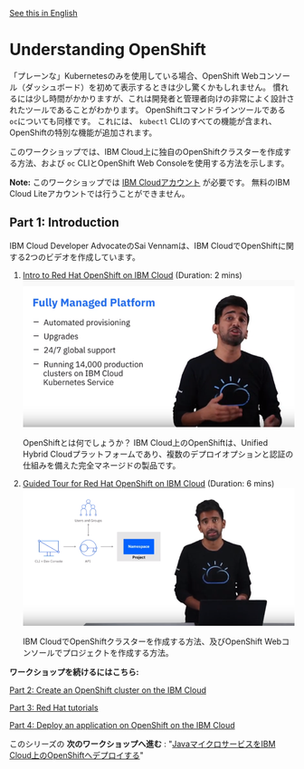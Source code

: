 [See this in English](./README.md)

# Understanding OpenShift

「プレーンな」Kubernetesのみを使用している場合、OpenShift Webコンソール（ダッシュボード）を初めて表示するときは少し驚くかもしれません。 慣れるには少し時間がかかりますが、これは開発者と管理者向けの非常によく設計されたツールであることがわかります。 OpenShiftコマンドラインツールである `oc`についても同様です。 これには、 `kubectl` CLIのすべての機能が含まれ、OpenShiftの特別な機能が追加されます。

このワークショップでは、IBM Cloud上に独自のOpenShiftクラスターを作成する方法、および `oc` CLIとOpenShift Web Consoleを使用する方法を示します。

__Note:__ このワークショップでは [IBM Cloudアカウント](https://cloud.ibm.com/registration) が必要です。 無料のIBM Cloud Liteアカウントでは行うことができません。

## Part 1: Introduction

IBM Cloud Developer AdvocateのSai Vennamは、IBM CloudでOpenShiftに関する2つのビデオを作成しています。

1. <a href="https://www.youtube.com/watch?v=hdwDMsDF9J8" target="blank">Intro to Red Hat OpenShift on IBM Cloud</a> (Duration: 2 mins)
[![Video 1](images/video1.png)](https://www.youtube.com/watch?v=hdwDMsDF9J8)

   OpenShiftとは何でしょうか？ IBM Cloud上のOpenShiftは、Unified Hybrid Cloudプラットフォームであり、複数のデプロイオプションと認証の仕組みを備えた完全マネージドの製品です。

2. <a href="https://www.youtube.com/watch?v=l4Vrj7mkxhQ" target="blank">Guided Tour for Red Hat OpenShift on IBM Cloud</a> (Duration: 6 mins) 
[![Video 2](images/video2.png)](https://www.youtube.com/watch?v=l4Vrj7mkxhQ)

   IBM CloudでOpenShiftクラスターを作成する方法、及びOpenShift Webコンソールでプロジェクトを作成する方法。


__ワークショップを続けるにはこちら:__

[Part 2: Create an OpenShift cluster on the IBM Cloud](https://github.com/nheidloff/openshift-on-ibm-cloud-workshops/blob/master/1-understanding-openshift/Part2-ja.md#part-2-create-an-openshift-cluster-on-the-ibm-cloud)

[Part 3: Red Hat tutorials](https://github.com/nheidloff/openshift-on-ibm-cloud-workshops/blob/master/1-understanding-openshift/Part3.md#part-3-red-hat-tutorials)

[Part 4: Deploy an application on OpenShift on the IBM Cloud](https://github.com/nheidloff/openshift-on-ibm-cloud-workshops/blob/master/1-understanding-openshift/Part4.md#part-4-deploy-an-application-on-openshift-on-the-ibm-cloud)

このシリーズの __次のワークショップへ進む__ : "[JavaマイクロサービスをIBM Cloud上のOpenShiftへデプロイする](https://github.com/nheidloff/openshift-on-ibm-cloud-workshops/tree/master/2-deploying-to-openshift#deploying-java-microservices-to-openshift-on-ibm-cloud)"

